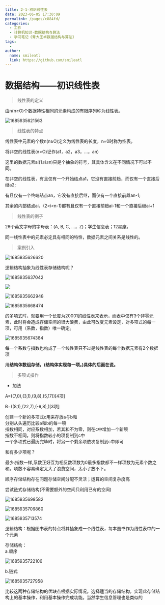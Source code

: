 ```yaml
---
title: 2-1-初识线性表
date: 2023-06-05 17:30:09
permalink: /pages/c884fd/
categories: 
  - 工作
  - 计算机知识-数据结构与算法
  - 学习笔记《青大王卓数据结构与算法》
tags: 
  - 
author: 
  name: smileatl
  link: https://github.com/smileatl
---
```

数据结构——初识线性表
===========

> 线性表的定义

由n(n≥O)个数据特性相同的元素构成的有限序列称为线性表。

![1685935621563](/assets/1685935621563.png)

> 线性表的特点

线性表中元素的个数n(n≥O)定义为线性表的长度，n=0时称为空表。

将非空的线性表(n>O)记作(a1，a2，a3，...，an)

这里的数据元素ai(1≤i≤n)只是个抽象的符号，其具体含义在不同情况下可以不同。

在非空的线性表，有且仅有一个开始结点a1，它没有直接前趋，而仅有一个直接后继a2;

有且仅有一个终端结点an，它没有直接后继，而仅有一个直接前趋an-1;

其余的内部结点ai，(2<i<n-1)都有且仅有一个直接前趋ai-1和一个直接后继ai+1

> 线性表的例子

26个英文字母的字母表：(A, B, C, ...，Z)；学生信息表；12星座。

同一线性表中的元素必定具有相同的特性，数据元素之间关系是线性的。

> 案例引入

![1685935626620](/assets/1685935626620.png)

逻辑结构抽象为线性表存储结构呢？

![1685935637042](/assets/1685935637042.png)

![](https://i0.hdslb.com/bfs/article/1f28c66f32a244bb0f3ad5990c04467edf5b99d8.png)

![1685935662948](/assets/1685935662948.png)

![1685935668474](/assets/1685935668474.png)

的多项式时，就要用一个长度为20001的线性表来表示，而表中仅有3个非零元素，此时将会造成存储空间的很大浪费，由此可改变元素设定，对多项式的每一项，可用（系数，指数）唯一确定。

![1685935674384](/assets/1685935674384.png)

每一个系数与指数也构成了一个线性表只不过是线性表的每个数据元素有2个数据项

用**结构体数组存储，(结构体实现每一项。)具体的后面在说。**

> 多项式操作

*   加法
    

A=((7,0),(3,1),(9,8),(5,17))\[4项\]

B=((8,1),(22,7),(-9,8),)\[3项\]

创建一个新的多项式c用来存放a与b和  
分别从头遍历比较a和b的每一项  
指数相同，对应系数相加，若其和不为零，则在c中增加一个新项  
指数不相同，则将指数较小的项复制到c中  
一个多项式已遍历完毕时，将另一个剩余项依次复制到c中即可

和有多少项呢？

最少:指数一样,系数正好互为相反数项数为0最多指数都不一样项数为元素个数之和。项数不容易确定太大了浪费空间，太小了放不下。

顺序存储结构存在问题存储空间分配不灵活；运算的空间复杂度高

尝试链式存储结构(不需要额外的空间只利用已有的空间)

![1685935698582](/assets/1685935698582.png)

![1685935706860](/assets/1685935706860.png)

![1685935713574](/assets/1685935713574.png)

逻辑结构：根据图书表的特点将其抽象成一个线性表，每本图书作为线性表中的一个元素

存储结构：  
a.顺序

![1685935722106](/assets/1685935722106.png)

b.链式  

![1685935727958](/assets/1685935727958.png)

比较这两种存储结构的优缺点根据实际情况，选择适当的存储结构，实现此存储结构上的基本操作，利用基本操作完成功能。当然学生信息管理也是类似的

  

  

